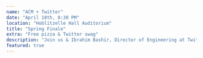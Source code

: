 ```yaml
---
name: "ACM + Twitter"
date: "April 18th, 8:30 PM"
location: "Hoblitzelle Hall Auditorium"
title: "Spring Finale"
extra: "Free pizza & Twitter swag"
description: "Join us & Ibrahim Bashir, Director of Engineering at Twitter, for a talk on his career journey, a look inside Twitter, and career opportunities. "
featured: true
---
```

